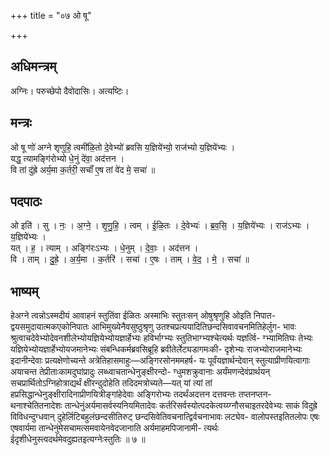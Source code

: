 +++
title = "०७ ओ षू"

+++
## अधिमन्त्रम्
अग्निः। परुच्छेपो दैवोदासिः। अत्यष्टिः।

## मन्त्रः
ओ षू णो॑ अग्ने शृणुहि॒ त्वमी॑ळि॒तो दे॒वेभ्यो॑ ब्रवसि य॒ज्ञिये॑भ्यो॒ राज॑भ्यो य॒ज्ञिये॑भ्यः ।  
यद्ध॒ त्यामङ्गि॑रोभ्यो धे॒नुं दे॑वा॒ अद॑त्तन ।  
वि तां दु॑ह्रे अर्य॒मा क॒र्तरी॒ सचाँ॑ ए॒ष तां वे॑द मे॒ सचा॑ ॥

## पदपाठः
ओ इति॑ । सु । नः॒ । अ॒ग्ने॒ । शृ॒णु॒हि॒ । त्वम् । ई॒ळि॒तः । दे॒वेभ्यः॑ । ब्र॒व॒सि॒ । य॒ज्ञिये॑भ्यः । राज॑ऽभ्यः । य॒ज्ञिये॑भ्यः ।  
यत् । ह॒ । त्याम् । अङ्गि॑रःऽभ्यः । धे॒नुम् । दे॒वाः॒ । अद॑त्तन ।  
वि । ताम् । दु॒ह्रे॒ । अ॒र्य॒मा । क॒र्तरि॑ । सचा॑ । ए॒षः । ताम् । वे॒द॒ । मे॒ । सचा॑ ॥

## भाष्यम्
हेअग्ने त्वन्नोऽस्मदीयं आवाहनं स्तुतिंवा ईळितः अस्माभिः स्तुतःसन् ओषुश्रृणुहि ओइति निपात- द्वयसमुदायात्मकएकोनिपातः आभिमुख्येनैवसुष्ठुश्रृणु उतश्चप्रत्ययादितिछन्दसिवावचनमितिहेर्लुग- भावः श्रुत्वाचदेवेभ्योदेवनशीलेभ्योयज्ञियेभ्योयज्ञार्हेभ्यः हविर्भाग्भ्यः स्तुतिभाग्भ्यश्चेत्यर्थः यज्ञर्त्वि- ग्भ्यामितिघः तेभ्यः यज्ञियेभ्योयज्ञार्हेभ्योयजमानेभ्यः संबन्धिकर्मब्रवसिब्रूहि ब्रवीतेर्लेट्यडागमःकी- दृशेभ्यः राजभ्योराजमानेभ्यः इदानीन्देवाः प्रत्यक्षेणोच्यन्ते अत्रेतिहासमाहुः—अङ्गिरसोनममहर्ष- यः पूर्वंयज्ञार्थन्देवान् स्तुत्याप्रीणयित्वागाः अयाचन्त तेप्रीताःकामदुघांप्रादुः लब्ध्वाचतान्धेनुङ्क्षीरन्दो- ग्धुमशक्रुवानाः अर्यंमणन्देवंप्रार्थयन् सचप्रार्थितोऽग्निहोत्राद्यर्थं क्षीरन्दुदोहेति तदिदमत्रोच्यते—यत् यां त्यां तां हप्रसिद्धान्धेनुङ्क्षीरादिनाप्रीणयित्रीङ्गांहेदेवाः अङ्गिरोभ्यः तदर्थंअदत्तन दत्तवन्तः तप्तनप्तन- थनाश्चेतितनादेशः तान्धेनुंअर्यमासर्वस्यनियमितादेवः कर्तरिसर्वस्योत्पदकेत्वय्य्ग्नौसचाइतरदेवेभ्यः साकं विदुह्रे विविधन्दुग्धवान् दुहेर्लिटिबहुलंछन्दसीतिरुट् छन्दसिवेतिवचनात्द्विर्वचनाभावः लट्येव- वालोपस्तइतितलोपः एषः एषवार्यमा तान्धेनुंमेसचामत्समवायेनवेदजानाति अर्यमाहमपिजानामी- त्यर्थः ईदृशीधेनुस्त्वदर्थमेवदुह्यतइत्यग्नेःस्तुतिः ॥ ७ ॥